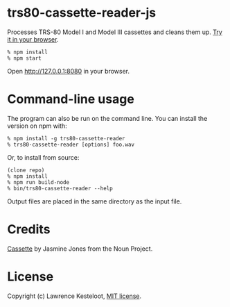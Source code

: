 # trs80-cassette-reader-js

Processes TRS-80 Model I and Model III cassettes and cleans them up.
[Try it in your browser](https://lkesteloot.github.io/trs80-cassette-reader-js/).

    % npm install
    % npm start

Open http://127.0.0.1:8080 in your browser.

# Command-line usage

The program can also be run on the command line. You can install the version on
npm with:

    % npm install -g trs80-cassette-reader
    % trs80-cassette-reader [options] foo.wav

Or, to install from source:

    (clone repo)
    % npm install
    % npm run build-node
    % bin/trs80-cassette-reader --help

Output files are placed in the same directory as the input file.

# Credits

[Cassette](https://thenounproject.com/term/cassette/13639/) by Jasmine Jones from the Noun Project.

# License

Copyright (c) Lawrence Kesteloot, [MIT license](LICENSE).

